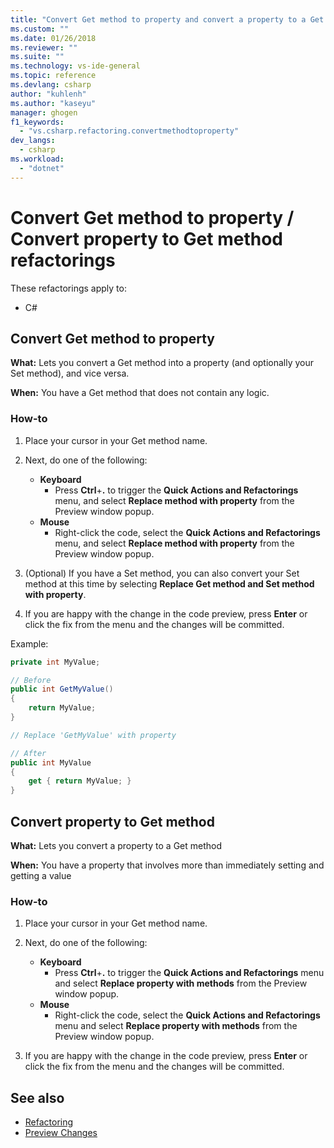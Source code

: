 ```yaml
---
title: "Convert Get method to property and convert a property to a Get method in Visual Studio | Microsoft Docs"
ms.custom: ""
ms.date: 01/26/2018
ms.reviewer: ""
ms.suite: ""
ms.technology: vs-ide-general
ms.topic: reference
ms.devlang: csharp
author: "kuhlenh"
ms.author: "kaseyu"
manager: ghogen
f1_keywords:
  - "vs.csharp.refactoring.convertmethodtoproperty"
dev_langs:
  - csharp
ms.workload:
  - "dotnet"
---
```

# Convert Get method to property / Convert property to Get method refactorings

These refactorings apply to:

- C#

## Convert Get method to property

**What:** Lets you convert a Get method into a property (and optionally your Set method), and vice versa.

**When:** You have a Get method that does not contain any logic.

### How-to

1. Place your cursor in your Get method name.

1. Next, do one of the following:

   - **Keyboard**
     - Press **Ctrl**+**.** to trigger the **Quick Actions and Refactorings** menu, and select **Replace method with property** from the Preview window popup.
   - **Mouse**
     - Right-click the code, select the **Quick Actions and Refactorings** menu, and select **Replace method with property** from the Preview window popup.

1. (Optional) If you have a Set method, you can also convert your Set method at this time by selecting **Replace Get method and Set method with property**.

1. If you are happy with the change in the code preview, press **Enter** or click the fix from the menu and the changes will be committed.

Example:

```csharp
private int MyValue;

// Before
public int GetMyValue()
{
    return MyValue;
}

// Replace 'GetMyValue' with property

// After
public int MyValue
{
    get { return MyValue; }
}
```

## Convert property to Get method

**What:** Lets you convert a property to a Get method

**When:** You have a property that involves more than immediately setting and getting a value

### How-to

1. Place your cursor in your Get method name.

1. Next, do one of the following:

   - **Keyboard**
     - Press **Ctrl**+**.** to trigger the **Quick Actions and Refactorings** menu and select **Replace property with methods** from the Preview window popup.
   - **Mouse**
     - Right-click the code, select the **Quick Actions and Refactorings** menu and select **Replace property with methods** from the Preview window popup.

1. If you are happy with the change in the code preview, press **Enter** or click the fix from the menu and the changes will be committed.

## See also

- [Refactoring](../refactoring-in-visual-studio.md)
- [Preview Changes](../../ide/preview-changes.md)